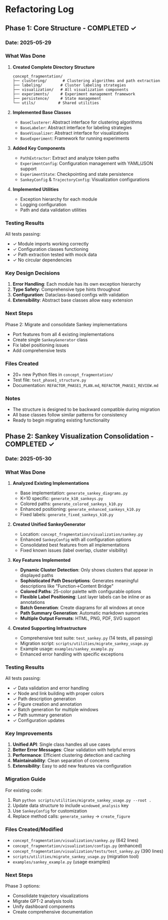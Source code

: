 # Refactoring Log

## Phase 1: Core Structure - COMPLETED ✓

### Date: 2025-05-29

### What Was Done

1. **Created Complete Directory Structure**
   ```
   concept_fragmentation/
   ├── clustering/       # Clustering algorithms and path extraction
   ├── labeling/        # Cluster labeling strategies
   ├── visualization/   # All visualization components
   ├── experiments/     # Experiment management framework
   ├── persistence/     # State management
   └── utils/          # Shared utilities
   ```

2. **Implemented Base Classes**
   - `BaseClusterer`: Abstract interface for clustering algorithms
   - `BaseLabeler`: Abstract interface for labeling strategies
   - `BaseVisualizer`: Abstract interface for visualizations
   - `BaseExperiment`: Framework for running experiments

3. **Added Key Components**
   - `PathExtractor`: Extract and analyze token paths
   - `ExperimentConfig`: Configuration management with YAML/JSON support
   - `ExperimentState`: Checkpointing and state persistence
   - `SankeyConfig` & `TrajectoryConfig`: Visualization configurations

4. **Implemented Utilities**
   - Exception hierarchy for each module
   - Logging configuration
   - Path and data validation utilities

### Testing Results

All tests passing:
- ✓ Module imports working correctly
- ✓ Configuration classes functioning
- ✓ Path extraction tested with mock data
- ✓ No circular dependencies

### Key Design Decisions

1. **Error Handling**: Each module has its own exception hierarchy
2. **Type Safety**: Comprehensive type hints throughout
3. **Configuration**: Dataclass-based configs with validation
4. **Extensibility**: Abstract base classes allow easy extension

### Next Steps

Phase 2: Migrate and consolidate Sankey implementations
- Port features from all 4 existing implementations
- Create single `SankeyGenerator` class
- Fix label positioning issues
- Add comprehensive tests

### Files Created

- 20+ new Python files in `concept_fragmentation/`
- Test file: `test_phase1_structure.py`
- Documentation: `REFACTOR_PHASE1_PLAN.md`, `REFACTOR_PHASE1_REVIEW.md`

### Notes

- The structure is designed to be backward compatible during migration
- All base classes follow similar patterns for consistency
- Ready to begin migrating existing functionality

## Phase 2: Sankey Visualization Consolidation - COMPLETED ✓

### Date: 2025-05-30

### What Was Done

1. **Analyzed Existing Implementations**
   - Base implementation: `generate_sankey_diagrams.py`
   - K=10 specific: `generate_k10_sankeys.py`
   - Colored paths: `generate_colored_sankeys_k10.py`
   - Enhanced positioning: `generate_enhanced_sankeys_k10.py`
   - Fixed labels: `generate_fixed_sankeys_k10.py`

2. **Created Unified SankeyGenerator**
   - Location: `concept_fragmentation/visualization/sankey.py`
   - Enhanced `SankeyConfig` with all configuration options
   - Consolidated best features from all implementations
   - Fixed known issues (label overlap, cluster visibility)

3. **Key Features Implemented**
   - **Dynamic Cluster Detection**: Only shows clusters that appear in displayed paths
   - **Sophisticated Path Descriptions**: Generates meaningful descriptions like "Function→Content Bridge"
   - **Colored Paths**: 25-color palette with configurable options
   - **Flexible Label Positioning**: Last layer labels can be inline or as annotations
   - **Batch Generation**: Create diagrams for all windows at once
   - **Path Summary Generation**: Automatic markdown summaries
   - **Multiple Output Formats**: HTML, PNG, PDF, SVG support

4. **Created Supporting Infrastructure**
   - Comprehensive test suite: `test_sankey.py` (14 tests, all passing)
   - Migration script: `scripts/utilities/migrate_sankey_usage.py`
   - Example usage: `examples/sankey_example.py`
   - Enhanced error handling with specific exceptions

### Testing Results

All tests passing:
- ✓ Data validation and error handling
- ✓ Node and link building with proper colors
- ✓ Path description generation
- ✓ Figure creation and annotation
- ✓ Batch generation for multiple windows
- ✓ Path summary generation
- ✓ Configuration updates

### Key Improvements

1. **Unified API**: Single class handles all use cases
2. **Better Error Messages**: Clear validation with helpful errors
3. **Performance**: Efficient clustering detection and caching
4. **Maintainability**: Clean separation of concerns
5. **Extensibility**: Easy to add new features via configuration

### Migration Guide

For existing code:
1. Run `python scripts/utilities/migrate_sankey_usage.py --root .`
2. Update data structure to include `windowed_analysis` key
3. Use `SankeyConfig` for customization
4. Replace method calls: `generate_sankey` → `create_figure`

### Files Created/Modified

- `concept_fragmentation/visualization/sankey.py` (642 lines)
- `concept_fragmentation/visualization/configs.py` (enhanced)
- `concept_fragmentation/visualization/tests/test_sankey.py` (390 lines)
- `scripts/utilities/migrate_sankey_usage.py` (migration tool)
- `examples/sankey_example.py` (usage examples)

### Next Steps

Phase 3 options:
- Consolidate trajectory visualizations
- Migrate GPT-2 analysis tools
- Unify dashboard components
- Create comprehensive documentation